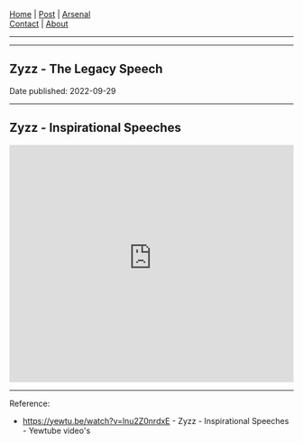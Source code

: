<nav>
<a href="../INDEX.html">Home</a>
|
<a href="../POST.html">Post</a>
|
<a href="../ARSENAL.html">Arsenal</a>
<nav class="div-right">
<a href="../CONTACT.html">Contact</a>
|
<a href="../ABOUT.html">About</a>
</nav>
</header>
<hr><hr>
<main>
<!-- Your Content Start After This Line -->

# Zyzz - The Legacy Speech 

Date published: 2022-09-29

---

## Zyzz - Inspirational Speeches

<iframe 
src='
https://rr4---sn-2uuxa3vh-2ahl.googlevideo.com/videoplayback?expire=1664478711&ei=l5k1Y9P8KoHW1wLk_rwQ&ip=143.47.187.250&id=o-AHEG3C_9GnZ8JLBWMlt83CoOgXNex-YZ7Q5JiuFIzDf2&itag=22&source=youtube&requiressl=yes&spc=yR2vp7gAUiYpaDtbVm3QEsKWqIDhHcc&vprv=1&svpuc=1&mime=video%2Fmp4&cnr=14&ratebypass=yes&dur=179.467&lmt=1509201722226353&fexp=24001373,24007246&c=ANDROID&sparams=expire%2Cei%2Cip%2Cid%2Citag%2Csource%2Crequiressl%2Cspc%2Cvprv%2Csvpuc%2Cmime%2Ccnr%2Cratebypass%2Cdur%2Clmt&sig=AOq0QJ8wRQIgKLytOLCgirDPvzXcXPoOKzia5IEE-_KdAzMCt01KszQCIQC2iG1zd_T408Smw-7_hBaz_oEFn_FxfTaenhjfFGYEjQ%3D%3D&host=rr2---sn-5hne6n6l.googlevideo.com&redirect_counter=1&rm=sn-5hnezl7l&req_id=46a072ca82e3a3ee&cms_redirect=yes&cmsv=e&ipbypass=yes&mh=ug&mip=125.167.48.143&mm=31&mn=sn-2uuxa3vh-2ahl&ms=au&mt=1664457016&mv=m&mvi=4&pl=22&lsparams=ipbypass,mh,mip,mm,mn,ms,mv,mvi,pl&lsig=AG3C_xAwRQIhAJzh90JDNm5q-ZDUJw_vl7ww6PuQ2EgVJf7AooQvo19CAiBrrHoIOn5jSHfA7s6JQS1lSNy2cHzSwWdt3O0X2VX8Zg%3D%3D
'
frameborder='0' allowfullscreen style=" width: 100%;
height: 30em;">
  </iframe>

---

Reference:

* <https://yewtu.be/watch?v=lnu2Z0nrdxE> - Zyzz - Inspirational Speeches - Yewtube video's
